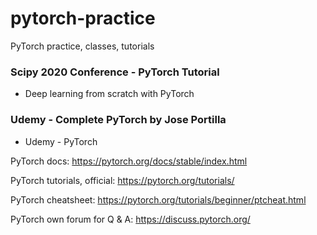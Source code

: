 # pytorch-practice
PyTorch practice, classes, tutorials

### Scipy 2020 Conference - PyTorch Tutorial  
 * Deep learning from scratch with PyTorch  


### Udemy - Complete PyTorch by Jose Portilla  
 * Udemy - PyTorch  


PyTorch docs:  https://pytorch.org/docs/stable/index.html  

PyTorch tutorials, official:  https://pytorch.org/tutorials/  

PyTorch cheatsheet:  https://pytorch.org/tutorials/beginner/ptcheat.html  

PyTorch own forum for Q & A:  https://discuss.pytorch.org/  
